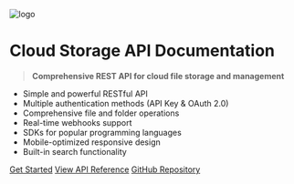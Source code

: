 ![logo](https://images.unsplash.com/photo-1555066931-4365d14bab8c?q=80&w=2070&auto=format&fit=crop&ixlib=rb-4.0.3)

# Cloud Storage API Documentation

> **Comprehensive REST API for cloud file storage and management**

-  Simple and powerful RESTful API
-  Multiple authentication methods (API Key & OAuth 2.0)
-  Comprehensive file and folder operations
-  Real-time webhooks support
-  SDKs for popular programming languages
-  Mobile-optimized responsive design
-  Built-in search functionality

[Get Started](./#getting-started)
[View API Reference](./#api-endpoints)
[GitHub Repository](https://github.com/Olamideod/api-documentation)
